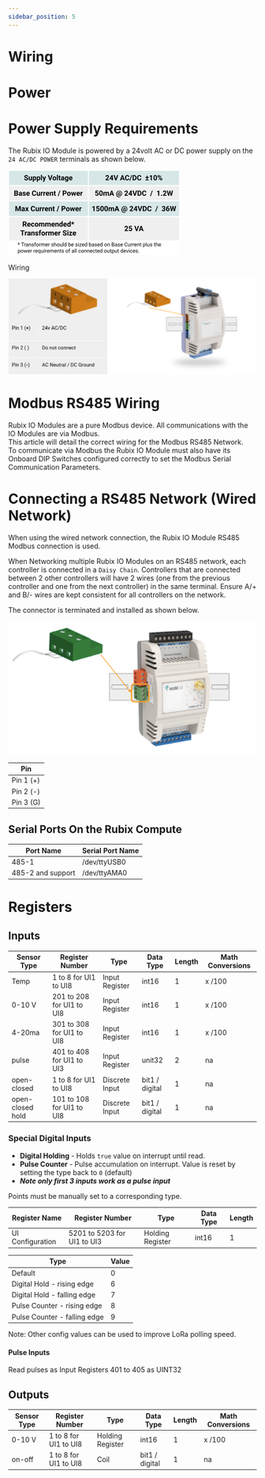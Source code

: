 ```yaml
---
sidebar_position: 5
---
```

# Wiring


# Power


# Power Supply Requirements
The Rubix IO Module is powered by a 24volt AC or DC power supply on the `24 AC/DC POWER` terminals as shown below.

![power.png](img/power.png)

Wiring


![wiring.png](img/wiring.png)



# Modbus RS485 Wiring

Rubix IO Modules are a pure Modbus device. All communications with the IO Modules are via Modbus.  
This article will detail the correct wiring for the Modbus RS485 Network.  
To communicate via Modbus the Rubix IO Module must also have its Onboard DIP Switches configured correctly to set the Modbus Serial Communication Parameters.

# Connecting a RS485 Network (Wired Network)
When using the wired network connection, the Rubix IO Module RS485 Modbus connection is used.  

When Networking multiple Rubix IO Modules on an RS485 network, each controller is
connected in a `Daisy Chain`. Controllers that are connected between 2 other controllers
will have 2 wires (one from the previous controller and one from the next controller) in the
same terminal. Ensure A/+ and B/- wires are kept consistent for all controllers on the
network.

The connector is terminated and installed as shown below.

![modbus-connection.png](img/modbus-connection.png)


| Pin       |
|-----------|
| Pin 1 (+) |
| Pin 2 (-) |
| Pin 3 (G) |


## Serial Ports On the Rubix Compute

| Port Name         | Serial Port Name |
|-------------------|------------------|
| 485-1             | /dev/ttyUSB0     |
| 485-2 and support | /dev/ttyAMA0     |


# Registers

## Inputs

| Sensor Type      | Register Number           | Type            | Data Type      | Length | Math Conversions |
|------------------|---------------------------|-----------------|----------------|--------|------------------|
| Temp             | 1 to 8 for UI1 to UI8     | Input Register  | int16          | 1      | x /100           |
| 0-10 V           | 201 to 208 for UI1 to UI8 | Input Register  | int16          | 1      | x /100           |
| 4-20ma           | 301 to 308 for UI1 to UI8 | Input Register  | int16          | 1      | x /100           |
| pulse            | 401 to 408 for UI1 to UI3 | Input Register  | unit32         | 2      | na               |
| open-closed      | 1 to 8 for UI1 to UI8     | Discrete Input  | bit1 / digital | 1      | na               |
| open-closed hold | 101 to 108 for UI1 to UI8 | Discrete Input  | bit1 / digital | 1      | na               |

### Special Digital Inputs

- **Digital Holding** - Holds `true` value on interrupt until read.
- **Pulse Counter** - Pulse accumulation on interrupt. Value is reset by setting the type back to `0` (default)
- ***Note only first 3 inputs work as a pulse input***



Points must be manually set to a corresponding type.

| Register Name    | Register Number             | Type            | Data Type      | Length |
|------------------|-----------------------------|-----------------|----------------|--------|
| UI Configuration | 5201 to 5203 for UI1 to UI3 | Holding Register| int16          | 1      |

| Type                         | Value |
|------------------------------|-------|
| Default                      | 0     |
| Digital Hold - rising edge   | 6     |
| Digital Hold - falling edge  | 7     |
| Pulse Counter - rising edge  | 8     |
| Pulse Counter - falling edge | 9     |

Note: Other config values can be used to improve LoRa polling speed.

#### Pulse Inputs
Read pulses as Input Registers 401 to 405 as UINT32

## Outputs

| Sensor Type | Register Number       | Type             | Data Type      | Length | Math Conversions |
|-------------|-----------------------|------------------|----------------|--------|------------------|
| 0-10 V      | 1 to 8 for UI1 to UI8 | Holding Register | int16          | 1      | x /100           |
| on-off      | 1 to 8 for UI1 to UI8 | Coil             | bit1 / digital | 1      | na               |
